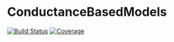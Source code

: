 # ConductanceBasedModels

[![Build Status](https://travis-ci.com/jamesjscully/ConductanceBasedModels.jl.svg?branch=master)](https://travis-ci.com/jamesjscully/ConductanceBasedModels.jl)
[![Coverage](https://codecov.io/gh/jamesjscully/ConductanceBasedModels.jl/branch/master/graph/badge.svg)](https://codecov.io/gh/jamesjscully/ConductanceBasedModels.jl)
